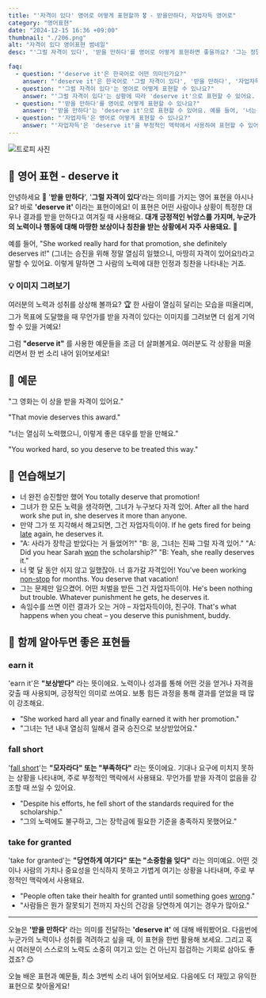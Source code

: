 ```yaml
---
title: "'자격이 있다' 영어로 어떻게 표현할까 🎖️ - 받을만하다, 자업자득 영어로"
category: "영어표현"
date: "2024-12-15 16:36 +09:00"
thumbnail: "./206.png"
alt: "자격이 있다 영어표현 썸네일"
desc: "'그럴 자격이 있다', '받을 만하다'를 영어로 어떻게 표현하면 좋을까요? '그는 정말 그럴 자격이 있어요.', '너는 이 보상을 받을 만해.' 등을 영어로 표현하는 법을 배워봅시다. 다양한 예문을 통해서 연습하고 본인의 표현으로 만들어 보세요."

faq:
  - question: "'deserve it'은 한국어로 어떤 의미인가요?"
    answer: "'deserve it'은 한국어로 '그럴 자격이 있다', '받을 만하다', '자업자득' 등의 의미로 번역될 수 있습니다."
  - question: "'그럴 자격이 있다'는 영어로 어떻게 표현할 수 있나요?"
    answer: "'그럴 자격이 있다'는 상황에 따라 'deserve it'으로 표현할 수 있어요. 예를 들어, '그는 승진할 자격이 있어'는 'He deserves it'로 말할 수 있어요."
  - question: "'받을 만하다'를 영어로 어떻게 표현할 수 있나요?"
    answer: "'받을 만하다'는 'deserve it'으로 표현할 수 있어요. 예를 들어, '너는 이 상을 받을 만해'는 'You deserve it'로 말할 수 있어요."
  - question: "'자업자득'은 영어로 어떻게 표현할 수 있나요?"
    answer: "'자업자득'은 'deserve it'을 부정적인 맥락에서 사용하여 표현할 수 있어요. 예를 들어, '그가 해고된 건 자업자득이야'는 'He deserves it for getting fired'로 말할 수 있어요."
---
```


![트로피 사진](./206-1.jpg)

## 🌟 영어 표현 - deserve it

안녕하세요 👋 '**받을 만하다**', '**그럴 자격이 있다**'라는 의미를 가지는 영어 표현을 아시나요? 바로 **'deserve it'** 이라는 표현이에요! 이 표현은 어떤 사람이나 상황이 특정한 대우나 결과를 받을 만하다고 여겨질 때 사용해요. **대개 긍정적인 뉘앙스를 가지며, 누군가의 노력이나 행동에 대해 마땅한 보상이나 칭찬을 받는 상황에서 자주 사용돼요.** 🌟

예를 들어, "She worked really hard for that promotion, she definitely deserves it!" (그녀는 승진을 위해 정말 열심히 일했으니, 마땅히 자격이 있어요!)라고 말할 수 있어요. 이렇게 말하면 그 사람의 노력에 대한 인정과 칭찬을 나타내는 거죠.

### 💡 이미지 그려보기

여러분의 노력과 성취를 상상해 볼까요? 🏆 한 사람이 열심히 달리는 모습을 떠올리며, 그가 목표에 도달했을 때 무언가를 받을 자격이 있다는 이미지를 그려보면 더 쉽게 기억할 수 있을 거예요!

그럼 **"deserve it"** 를 사용한 예문들을 조금 더 살펴볼게요. 여러분도 각 상황을 떠올리면서 한 번 소리 내어 읽어보세요!

## 📖 예문

"그 영화는 이 상을 받을 자격이 있어요."

"That movie deserves this award."

"너는 열심히 노력했으니, 이렇게 좋은 대우를 받을 만해요."

"You worked hard, so you deserve to be treated this way."

## 💬 연습해보기

<ul data-interactive-list>
  <li data-interactive-item>
    <span data-toggler>너 완전 승진할만 했어</span>
    <span data-answer>You totally deserve that promotion!</span>
  </li>
  <li data-interactive-item>
    <span data-toggler>그녀가 한 모든 노력을 생각하면, 그녀가 누구보다 자격 있어.</span>
    <span data-answer>After all the hard work she put in, she deserves it more than anyone.</span>
  </li>
  <li data-interactive-item>
    <span data-toggler>만약 그가 또 지각해서 해고되면, 그건 자업자득이야.</span>
    <span data-answer>If he gets fired for being <a href="/blog/in-english/391.late/">late</a> again, he deserves it.</span>
  </li>
  <li data-interactive-item>
    <span data-toggler>"A: 사라가 장학금 받았다는 거 들었어?!" "B: 응, 그녀는 진짜 그럴 자격 있어."</span>
    <span data-answer>"A: Did you hear Sarah <a href="/blog/in-english/456.win/">won</a> the scholarship?" "B: Yeah, she really deserves it."</span>
  </li>
  <li data-interactive-item>
    <span data-toggler>너 몇 달 동안 쉬지 않고 일했잖아. 너 휴가갈 자격있어!</span>
    <span data-answer>You've been working <a href="/blog/in-english/156.non-stop/">non-stop</a> for months. You deserve that vacation!</span>
  </li>
  <li data-interactive-item>
    <span data-toggler>그는 문제만 일으켰어. 어떤 처벌을 받든 그건 자업자득이야.</span>
    <span data-answer>He's been nothing but trouble. Whatever punishment he gets, he deserves it.</span>
  </li>
  <li data-interactive-item>
    <span data-toggler>속임수를 쓰면 이런 결과가 오는 거야 – 자업자득이야, 친구야.</span>
    <span data-answer>That's what happens when you cheat – you deserve this punishment, buddy.</span>
  </li>
</ul>

## 🤝 함께 알아두면 좋은 표현들

### earn it

'earn it'은 **"보상받다"** 라는 뜻이에요. 노력이나 성과를 통해 어떤 것을 얻거나 자격을 갖출 때 사용되며, 긍정적인 의미로 쓰여요. 보통 힘든 과정을 통해 결과를 얻었을 때 많이 강조해요.

- "She worked hard all year and finally earned it with her promotion."
- "그녀는 1년 내내 열심히 일해서 결국 승진으로 보상받았어요."

### fall short

'[fall short](/blog/in-english/284.fall-short/)'는 **"모자라다" 또는 "부족하다"** 라는 뜻이에요. 기대나 요구에 미치지 못하는 상황을 나타내며, 주로 부정적인 맥락에서 사용돼요. 무언가를 받을 자격이 없음을 강조할 때 쓰일 수 있어요.

- "Despite his efforts, he fell short of the standards required for the scholarship."
- "그의 노력에도 불구하고, 그는 장학금에 필요한 기준을 충족하지 못했어요."

### take for granted

'take for granted'는 **"당연하게 여기다" 또는 "소중함을 잊다"** 라는 의미예요. 어떤 것이나 사람의 가치나 중요성을 인식하지 못하고 가볍게 여기는 상황을 나타내며, 주로 부정적인 맥락에서 사용돼요.

- "People often take their health for granted until something goes [wrong](/blog/in-english/316.wrong/)."
- "사람들은 뭔가 잘못되기 전까지 자신의 건강을 당연하게 여기는 경우가 많아요."

---

오늘은 **'받을 만하다'** 라는 의미를 전달하는 **'deserve it'** 에 대해 배워봤어요. 다음번에 누군가의 노력이나 성취를 격려하고 싶을 때, 이 표현을 한번 활용해 보세요. 그리고 혹시 여러분이 스스로의 노력도 소중히 여기고 있는 건 아닌지 점검하는 기회로 삼아도 좋겠죠? 😊

오늘 배운 표현과 예문들, 최소 3번씩 소리 내어 읽어보세요. 다음에도 더 재밌고 유익한 표현으로 찾아올게요!

